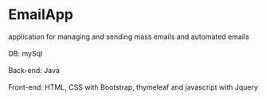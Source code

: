 # EmailApp
application for managing and sending mass emails and automated emails
<br>
<br>
DB: mySql
<br>
<br>
Back-end: Java
<br>
<br>
Front-end: HTML, CSS with Bootstrap, thymeleaf and javascript with Jquery 
